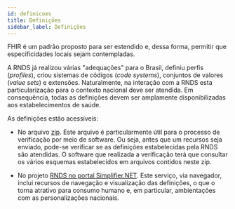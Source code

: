 ```yaml
---
id: definicoes
title: Definições
sidebar_label: Definições
---
```


FHIR é um padrão proposto para ser estendido e, dessa forma, permitir que especificidades locais sejam contempladas.

A RNDS já realizou várias "adequações" para o Brasil, definiu perfis (_profiles_), criou sistemas de códigos (_code systems_), conjuntos de valores (_value sets_) e extensões. Naturalmente, na interação com a RNDS esta particularização para o contexto nacional deve ser atendida. Em consequência, todas as definições devem ser amplamente disponibilizadas
aos estabelecimentos de saúde.

As definições estão acessíveis:

- No arquivo [zip](http://mobileapps.saude.gov.br/portal-servicos/files/f3bd659c8c8ae3ee966e575fde27eb58/9c3445f12823fd4c4f66e107617fc131_inp88qqqi.zip). Este arquivo é particularmente útil para o processo de verificação por meio de software. Ou seja, antes que um recursos seja enviado, pode-se verificar se as definições estabelecidas pela RNDS são atendidas. O software que realizada a verificação terá que consultar os vários esquemas estabelecidos em arquivos contidos neste zip.

- No projeto [RNDS no portal Simplifier.NET](https://simplifier.net/redenacionaldedadosemsaude). Este serviço, via navegador, inclui recursos de navegação e visualização das definições, o que o torna atrativo para consumo humano e, em particular, ambientações com as personalizações nacionais.
